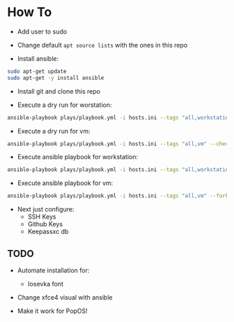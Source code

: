 # How To

- Add user to sudo

- Change default `apt source lists` with the ones in this repo

- Install ansible:

```bash
sudo apt-get update
sudo apt-get -y install ansible
```

- Install git and clone this repo


- Execute a dry run for worstation:

```bash
ansible-playbook plays/playbook.yml -i hosts.ini --tags "all,workstation" --check --fork 50
```

- Execute a dry run for vm:

```bash
ansible-playbook plays/playbook.yml -i hosts.ini --tags "all,vm" --check --fork 50
```

- Execute ansible playbook for workstation:

```bash
ansible-playbook plays/playbook.yml -i hosts.ini --tags "all,workstation" --fork 50
```

- Execute ansible playbook for vm:

```bash
ansible-playbook plays/playbook.yml -i hosts.ini --tags "all,vm" --fork 50
```


- Next just configure:
	- SSH Keys
	- Github Keys
	- Keepassxc db

## TODO

- Automate installation for:
	- Iosevka font

- Change xfce4 visual with ansible
- Make it work for PopOS!